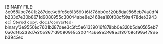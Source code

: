 [BINARY FILE: 3e9550bc7601b287dee3c6fc5e61359016f878bb0e320b5da0565eb70a0df4b233d7e30b8671d9080955c30044abe8e2468ea180f08cf99a478deb3943ec]
Stored copy: docs/converted-binary/3e9550bc7601b287dee3c6fc5e61359016f878bb0e320b5da0565eb70a0df4b233d7e30b8671d9080955c30044abe8e2468ea180f08cf99a478deb3943ec

